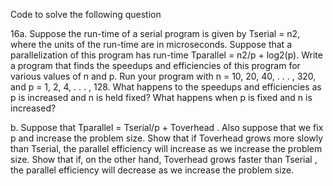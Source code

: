 Code to solve the following question

16a. Suppose the run-time of a serial program is given by Tserial = n2, where the units of the run-time are in microseconds. Suppose that a parallelization of this program has run-time Tparallel = n2/p + log2(p). Write a program that finds the speedups and efficiencies of this program for various values of n and p. Run your program with n = 10, 20, 40, . . . , 320, and p = 1, 2, 4, . . . , 128. What happens to the speedups and efficiencies as p is increased and n is held fixed? What happens when p is fixed and n is increased?

b. Suppose that Tparallel = Tserial/p + Toverhead . Also suppose that we fix p and increase the problem size.
    Show that if Toverhead grows more slowly than Tserial, the parallel efficiency will increase as we increase the problem size.
    Show that if, on the other hand, Toverhead grows faster than Tserial , the parallel efficiency will decrease as we increase the problem size.
